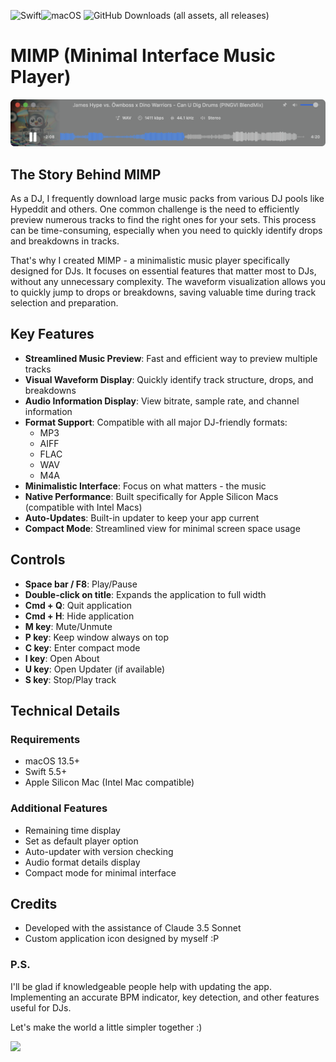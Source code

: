 ![Swift](https://img.shields.io/badge/swift-F54A2A?style=for-the-badge&logo=swift&logoColor=white)![macOS](https://img.shields.io/badge/mac%20os-000000?style=for-the-badge&logo=macos&logoColor=F0F0F0) ![GitHub Downloads (all assets, all releases)](https://img.shields.io/github/downloads/iampingvi/MIMP/total?style=for-the-badge) 

# MIMP (Minimal Interface Music Player)

![Screenshot](Images/Screenshot.png)

## The Story Behind MIMP

As a DJ, I frequently download large music packs from various DJ pools like Hypeddit and others. One common challenge is the need to efficiently preview numerous tracks to find the right ones for your sets. This process can be time-consuming, especially when you need to quickly identify drops and breakdowns in tracks.

That's why I created MIMP - a minimalistic music player specifically designed for DJs. It focuses on essential features that matter most to DJs, without any unnecessary complexity. The waveform visualization allows you to quickly jump to drops or breakdowns, saving valuable time during track selection and preparation.

## Key Features

- **Streamlined Music Preview**: Fast and efficient way to preview multiple tracks
- **Visual Waveform Display**: Quickly identify track structure, drops, and breakdowns
- **Audio Information Display**: View bitrate, sample rate, and channel information
- **Format Support**: Compatible with all major DJ-friendly formats:
  - MP3
  - AIFF
  - FLAC
  - WAV
  - M4A
- **Minimalistic Interface**: Focus on what matters - the music
- **Native Performance**: Built specifically for Apple Silicon Macs (compatible with Intel Macs)
- **Auto-Updates**: Built-in updater to keep your app current
- **Compact Mode**: Streamlined view for minimal screen space usage

## Controls 

- **Space bar / F8**: Play/Pause
- **Double-click on title**: Expands the application to full width
- **Cmd + Q**: Quit application
- **Cmd + H**: Hide application
- **M key**: Mute/Unmute
- **P key**: Keep window always on top
- **C key**: Enter compact mode
- **I key**: Open About
- **U key**: Open Updater (if available)
- **S key**: Stop/Play track

## Technical Details

### Requirements

- macOS 13.5+
- Swift 5.5+
- Apple Silicon Mac (Intel Mac compatible)

### Additional Features
- Remaining time display
- Set as default player option
- Auto-updater with version checking
- Audio format details display
- Compact mode for minimal interface

## Credits

- Developed with the assistance of Claude 3.5 Sonnet
- Custom application icon designed by myself :P

### P.S.
I'll be glad if knowledgeable people help with updating the app. Implementing an accurate BPM indicator, key detection, and other features useful for DJs.

Let's make the world a little simpler together :)

<a href="https://www.buymeacoffee.com/pingvi"><img src="https://img.buymeacoffee.com/button-api/?text=Buy me a coffee&emoji=☕&slug=pingvi&button_colour=BD5FFF&font_colour=ffffff&font_family=Poppins&outline_colour=000000&coffee_colour=FFDD00" /></a>










